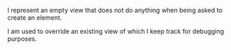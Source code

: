 I represent an empty view that does not do anything when being asked to create an element.

I am used to override an existing view of which I keep track for debugging purposes.